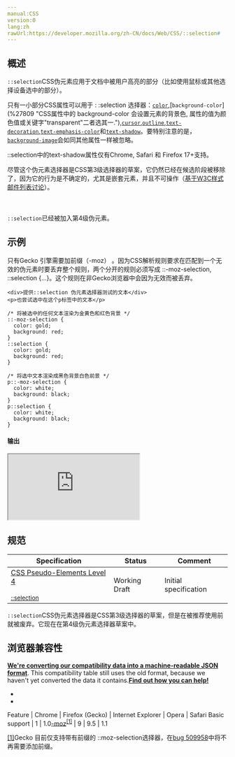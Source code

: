 ```yaml
---
manual:CSS
version:0
lang:zh
rawUrl:https://developer.mozilla.org/zh-CN/docs/Web/CSS/::selection#
---
```





## 概述<a name="概述"></a>


`::selection`CSS伪元素应用于文档中被用户高亮的部分（比如使用鼠标或其他选择设备选中的部分）。



只有一小部分CSS属性可以用于 : :selection 选择器：[`color`](%25891 "The color property sets the foreground color of an element's text content, and its decorations. It doesn't affect any other characteristic of the element; it should really be called text-color and would have been named so, save for historical reasons and its appearance in CSS Level 1."),[`background-color`](%27809 "CSS属性中的 background-color 会设置元素的背景色, 属性的值为颜色值或关键字"transparent"二者选其一."),[`cursor`](%23734 "cursor CSS属性定义鼠标指针悬浮在元素上方显示的鼠标光标。"),[`outline`](%28099 "CSS的outline属性是用来设置一个或多个单独的轮廓属性的简写属性 ， 例如 outline-style, outline-width 和 outline-color。 多数情况下，简写属性更加可取和便捷。"),[`text-decoration`](%28212 "text-decoration 这个 CSS 属性是用于设置文本排版（下划线、顶划线、删除线或者闪烁）。下划线和顶划线修饰于文本的下部，删除线位于文本之上。"),[`text-emphasis-color`](%28217 "此页面仍未被本地化, 期待您的翻译!")和[`text-shadow`](%28225 "text-shadow 为文字添加阴影。可以为文字与  text-decorations  添加多个阴影，阴影值之间用逗号隔开。")。要特别注意的是，[`background-image`](%27810 "CSS background-image 属性用于为一个元素设置一个或者多个背景图像。图像在绘制时，以z方向堆叠的方式进行。先指定的图像会在之后指定的图像上面绘制。因此指定的第一个图像最接近用户。")会如同其他属性一样被忽略。



::selection中的text-shadow属性仅有Chrome, Safari 和 Firefox 17+支持。


尽管这个伪元素选择器是CSS第3级选择器的草案，它仍然已经在候选阶段被移除了，因为它的行为是不确定的，尤其是嵌套元素，并且不可操作（[基于W3C样式邮件列表讨论](%31965 "")）。<br></br><br></br>`::selection`已经被加入第4级伪元素。

## 示例<a name="示例"></a>


只有Gecko 引擎需要加前缀（-moz） 。因为CSS解析规则要求在匹配到一个无效的伪元素时要丢弃整个规则，两个分开的规则必须写成 ::-moz-selection, ::selection {...}。这个规则在非Gecko浏览器中会因为无效而被丢弃。


```
<div>提供::selection 伪元素选择器测试的文本</div>
<p>也尝试选中在这个p标签中的文本</p>
```

```
/* 将被选中的任何文本渲染为金黄色和红色背景 */
::-moz-selection { 
  color: gold;
  background: red;
}
::selection { 
  color: gold;
  background: red;
}

/* 将选中文本渲染成黑色背景白色前景 */
p::-moz-selection {
  color: white;
  background: black;
}
p::selection {
  color: white;
  background: black;
}
```

#### 输出<a name="输出"></a>


<iframe src='https://mdn.mozillademos.org/zh-CN/docs/Web/CSS/::selection$samples/Quick_Links?revision=994391' width='null' height='null'></iframe>


## 规范<a name="规范"></a>

Specification | Status | Comment 
 ---  |  ---  |  ---  | 
[CSS Pseudo-Elements Level 4<br></br><small>::selection</small>](%31966 "") | Working Draft | Initial specification 



`::selection`CSS伪元素选择器是CSS第3级选择器的草案，但是在被推荐使用前就被废弃。它现在在第4级伪元素选择器草案中。


## 浏览器兼容性<a name="浏览器兼容性"></a>


**[We&#39;re converting our compatibility data into a machine-readable JSON format](%3344 "")**. This compatibility table still uses the old format, because we haven&#39;t yet converted the data it contains.**[Find out how you can help!](%3392 "")**


* 
* 

Feature | Chrome | Firefox (Gecko) | Internet Explorer | Opera | Safari 
Basic support | 1 | 1.0[-moz](%3568 "The name of this feature is prefixed with '-moz' as this browser considers it experimental")<sup>[[1]](%31967 "")</sup> | 9 | 9.5 | 1.1 





[[1]](%31968 "")Gecko 目前仅支持带有前缀的 ::moz-selection选择器，在[bug 509958](%31969 "Remove the -moz prefix from ::selection")中将不再需要添加前缀。




